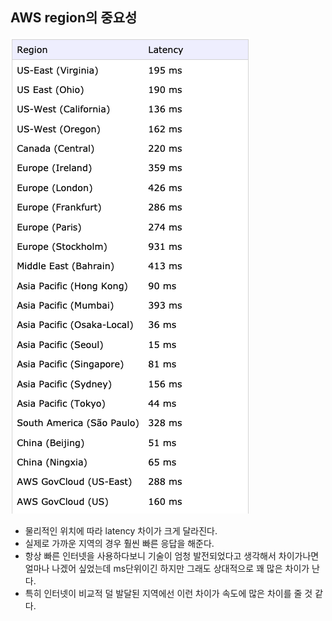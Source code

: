 ## AWS region의 중요성
![response time per region](/static/TIL/aws_region.png)

- 물리적인 위치에 따라 latency 차이가 크게 달라진다.
- 실제로 가까운 지역의 경우 훨씬 빠른 응답을 해준다.
- 항상 빠른 인터넷을 사용하다보니 기술이 엄청 발전되었다고 생각해서 차이가나면 얼마나 나겠어 싶었는데 ms단위이긴 하지만 그래도 상대적으로 꽤 많은 차이가 난다.
- 특히 인터넷이 비교적 덜 발달된 지역에선 이런 차이가 속도에 많은 차이를 줄 것 같다.